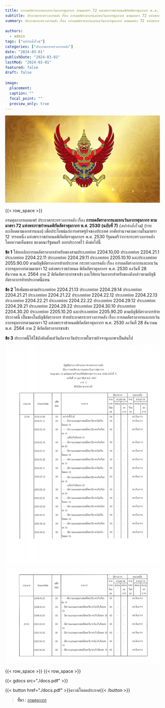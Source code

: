 ```yaml
---
title: การลดอัตราอากรและยกเว้นอากรศุลกากร ตามมาตรา 72 แห่งพระราชกำหนดพิกัดอัตราศุลกากร พ.ศ. 2530 (ฉบับที่ 7) (สปาร์กลิ้งไวน์)
subtitle: ประกาศกระทรวงการคลัง เรื่อง การลดอัตราอากรและยกเว้นอากรศุลกากร ตามมาตรา 72 แห่งพระราชกำหนดพิกัดอัตราศุลกากร พ.ศ. 2530 (ฉบับที่ 7) (สปาร์กลิ้งไวน์)
summary: ประกาศกระทรวงการคลัง เรื่อง การลดอัตราอากรและยกเว้นอากรศุลกากร ตามมาตรา 72 แห่งพระราชกำหนดพิกัดอัตราศุลกากร พ.ศ. 2530 (ฉบับที่ 7) (สปาร์กลิ้งไวน์)

authors:
  - admin
tags: ["สปาร์กลิ้งไวน์"]
categories: ["ประกาศกระทรวงการคลัง"]
date: "2024-03-01"
publishDate: "2024-03-01"
lastMod: "2024-03-01"
featured: false
draft: false

image:
  placement:
  caption: ""
  focal_point: ""
  preview_only: true
---
```


![](featured.png)

{{< row_space >}}

กรมศุลกากรเผยแพร่ ประกาศกระทรวงการคลัง เรื่อง **การลดอัตราอากรและยกเว้นอากรศุลกากร ตามมาตรา 72 แห่งพระราชกำหนดพิกัดอัตราศุลกากร พ.ศ. 2530 (ฉบับที่ 7)** *(สปาร์กลิ้งไวน์)* (รายละเอียดตามเอกสารแนบ) เพื่อประโยชน์แก่การเศรษฐกิจของประเทศ อาศัยอำนาจตามความในมาตรา 12 วรรคหนึ่ง แห่งพระราชกำหนดพิกัดอัตราศุลกากร พ.ศ. 2530 รัฐมนตรีว่าการกระทรวงการคลังโดยความเห็นชอบ ของคณะรัฐมนตรี ออกประกาศไว้ ดังต่อไปนี้

 

**ข้อ 1** ให้ยกเลิกการลดอัตราอากรสำหรับของสามประเภทย่อย 2204.10,00 ประเภทย่อย 2204.21.1 ประเภทย่อย 2204.22.11 ประเภทย่อย 2204.29.11 ประเภทย่อย 2205.10.10 และประเภทย่อย 2055.90.00 ตามบัญชีอัตราอากรท้ายประกาศ กระทรวงการคลัง เรื่อง การลดอัตราอากรและยกเว้นอากรศุลกากรตามมาตรา 12 แห่งพระราชกำหนด พิกัดอัตราศุลกากร พ.ศ. 2530 ลงวันที่ 28 ธันวาคม พ.ศ. 2564 ภาค 2 พิกัดอัตราอากรขาเข้า และให้ยกเว้นอากรสำหรับของดังกล่าวตามบัญชีอัตราอากรท้ายประกาศนี้แทน

 

**ข้อ 2** ให้เพิ่มของตามประเภทย่อย 2204.21.13 ประเภทย่อย 2204.29.14 ประเภทย่อย 2204.21.21 ประเภทย่อย 2204.21.22 ประเภทย่อย 2204.22.12 ประเภทย่อย 2204.22.13 ประเภทย่อย 2204.22.21 ประเภทย่อย 2204.22.22 ประเภทย่อย 2204.29.12 ประเภทย่อย 2204.29.21 ประเภทย่อย 2204.29.22 ประเภทย่อย 2204.30.10 ประเภทย่อย 2204.30.20 ประเภทย่อย 2205.10.20 และประเภทย่อย 2205.90.20 ตามบัญชีอัตราอากรท้ายประกาศนี้ เป็นของในบัญชีอัตราอากร ท้ายประกาศกระทรวงการคลัง เรื่อง การลดอัตราอากรและยกเว้นอากรศุลกากรตามมาตรา 12 แห่งพระราชำหนดพิกัดอัตราศุลกากร พ.ศ. 2530 ลงวันที่ 28 ธันวาคม พ.ศ. 2564 ภาค 2 พิกัดอัตราอากรขาเข้า

 

**ข้อ 3** ประกาศนี้ให้ใช้บังคับตั้งแต่วันถัดจากวันประกาศในราชกิจจานุเบกษาเป็นต้นไป

![](img-01.png)



![](img-02.png)

{{< row_space >}}
{{< row_space >}}

{{< gdocs src="./docs.pdf" >}}


{{< button href="./docs.pdf" >}}ดาวน์โหลดประกาศ{{< /button >}}




> **ที่มา :** [กรมศุลกากร](https://www.customs.go.th/cont_strc_download_with_docno_date.php?lang=th&top_menu=menu_homepage&current_id=14232a32404f505e4e464b46464b4b)

